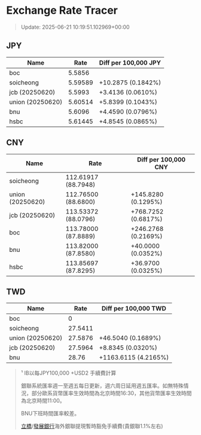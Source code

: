 # Exchange Rate Tracer

> Update: 2025-06-21 10:19:51.102969+00:00

## JPY

| Name             |    Rate | Diff per 100,000 JPY   |
|------------------|---------|------------------------|
| boc              | 5.5856  |                        |
| soicheong        | 5.59589 | +10.2875 (0.1842%)     |
| jcb (20250620)   | 5.5993  | +3.4136 (0.0610%)      |
| union (20250620) | 5.60514 | +5.8399 (0.1043%)      |
| bnu              | 5.6096  | +4.4590 (0.0796%)      |
| hsbc             | 5.61445 | +4.8545 (0.0865%)      |

## CNY

| Name             | Rate                | Diff per 100,000 CNY   |
|------------------|---------------------|------------------------|
| soicheong        | 112.61917	(88.7948) |                        |
| union (20250620) | 112.76500	(88.6800) | +145.8280 (0.1295%)    |
| jcb (20250620)   | 113.53372	(88.0796) | +768.7252 (0.6817%)    |
| boc              | 113.78000	(87.8889) | +246.2768 (0.2169%)    |
| bnu              | 113.82000	(87.8580) | +40.0000 (0.0352%)     |
| hsbc             | 113.85697	(87.8295) | +36.9700 (0.0325%)     |

## TWD

| Name             |    Rate | Diff per 100,000 TWD   |
|------------------|---------|------------------------|
| boc              |  0      |                        |
| soicheong        | 27.5411 |                        |
| union (20250620) | 27.5876 | +46.5040 (0.1689%)     |
| jcb (20250620)   | 27.5964 | +8.8345 (0.0320%)      |
| bnu              | 28.76   | +1163.6115 (4.2165%)   |


> ¹ IB以每JPY100,000 +USD2 手續費計算
>
> 銀聯系統匯率週一至週五每日更新，週六周日延用週五匯率。如無特殊情況，部分歐系貨幣匯率生效時間為北京時間16:30，其他貨幣匯率生效時間為北京時間11:00。
>
> BNU下班時間匯率較差。
>
> [立橋](https://www.wlbank.com.mo/uploads/ueditor/file/20181211/1544536513900230.pdf)/[發展銀行](https://www.mdb.com.mo/Service_Charges_20230728.pdf)海外銀聯提現暫時豁免手續費(貴銀聯1.1%左右)

